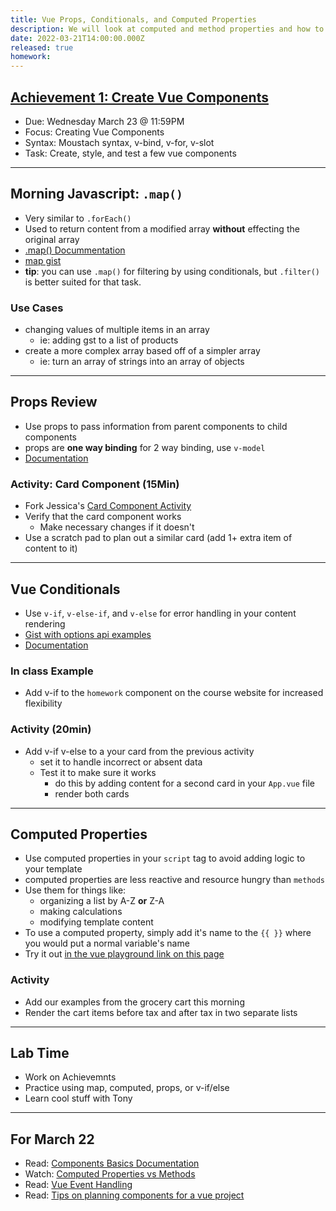 ```yaml
---
title: Vue Props, Conditionals, and Computed Properties
description: We will look at computed and method properties and how to use them with data
date: 2022-03-21T14:00:00.000Z
released: true
homework:
---
```


## [Achievement 1: Create Vue Components](/cpnt-262/assignments/achievement-6/)

- Due: Wednesday March 23 @ 11:59PM
- Focus: Creating Vue Components
- Syntax: Moustach syntax, v-bind, v-for, v-slot
- Task: Create, style, and test a few vue components

---

## Morning Javascript: `.map()`

- Very similar to `.forEach()`
- Used to return content from a modified array **without** effecting the original array
- [.map() Docummentation](https://developer.mozilla.org/en-US/docs/Web/JavaScript/Reference/Global_Objects/Array/map)
- [map gist](https://gist.github.com/lilyx13/efc642ac2af5423666f3403d2a6dff9e)
- **tip**: you can use `.map()` for filtering by using conditionals, but `.filter()` is better suited for that task.

### Use Cases

- changing values of multiple items in an array
  - ie: adding gst to a list of products
- create a more complex array based off of a simpler array
  - ie: turn an array of strings into an array of objects

---

## Props Review

- Use props to pass information from parent components to child components
- props are **one way binding** for 2 way binding, use `v-model`
- [Documentation](https://vuejs.org/guide/components/props.html#props)

### Activity: Card Component (15Min)

- Fork Jessica's [Card Component Activity](https://github.com/Enyorose/vue-component-activity)
- Verify that the card component works
  - Make necessary changes if it doesn't
- Use a scratch pad to plan out a similar card (add 1+ extra item of content to it)

---

## Vue Conditionals

- Use `v-if`, `v-else-if`, and `v-else` for error handling in your content rendering
- [Gist with options api examples](https://gist.github.com/lilyx13/b76a2f92cff897e0edbb60de59b58dec)
- [Documentation](https://vuejs.org/api/built-in-directives.html#v-if)

### In class Example

- Add v-if to the `homework` component on the course website for increased flexibility

### Activity (20min)

- Add v-if v-else to a your card from the previous activity
  - set it to handle incorrect or absent data
  - Test it to make sure it works
    - do this by adding content for a second card in your `App.vue` file
    - render both cards

---

## Computed Properties

- Use computed properties in your `script` tag to avoid adding logic to your template
- computed properties are less reactive and resource hungry than `methods`
- Use them for things like:
  - organizing a list by A-Z **or** Z-A
  - making calculations
  - modifying template content
- To use a computed property, simply add it's name to the `{{ }}` where you would put a normal variable's name
- Try it out [in the vue playground link on this page](https://vuejs.org/guide/essentials/computed.html)

### Activity

- Add our examples from the grocery cart this morning
- Render the cart items before tax and after tax in two separate lists

---

## Lab Time

- Work on Achievemnts
- Practice using map, computed, props, or v-if/else
- Learn cool stuff with Tony

---

<home-work :home-work="homework">

## For March 22

- Read: [Components Basics Documentation](https://vuejs.org/guide/essentials/component-basics.html)
- Watch: [Computed Properties vs Methods](https://www.youtube.com/watch?v=9SM-eeD_wlM)
- Read: [Vue Event Handling](https://vuejs.org/guide/essentials/event-handling.html)
- Read: [Tips on planning components for a vue project](https://gist.github.com/lilyx13/79bf3fc3b5fe354de8f829cf069e4690)
  </home-work>
